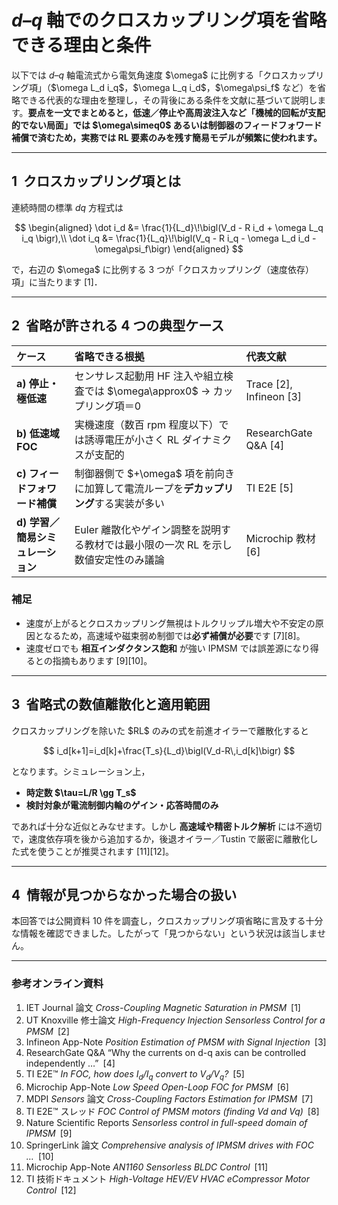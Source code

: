 # *d–q* 軸でのクロスカップリング項を省略できる理由と条件

以下では *d–q* 軸電流式から電気角速度 \$\omega\$ に比例する「クロスカップリング項」（\$\omega L\_d i\_q\$，\$\omega L\_q i\_d\$，\$\omega\psi\_f\$ など）を省略できる代表的な理由を整理し，その背後にある条件を文献に基づいて説明します。**要点を一文でまとめると，低速／停止や高周波注入など「機械的回転が支配的でない局面」では \$\omega\simeq0\$ あるいは制御器のフィードフォワード補償で済むため，実務では RL 要素のみを残す簡易モデルが頻繁に使われます。**

---

## 1  クロスカップリング項とは

連続時間の標準 *dq* 方程式は

$$
\begin{aligned}
\dot i_d &= \frac{1}{L_d}\!\bigl(V_d - R i_d + \omega L_q i_q \bigr),\\
\dot i_q &= \frac{1}{L_q}\!\bigl(V_q - R i_q - \omega L_d i_d - \omega\psi_f\bigr)
\end{aligned}
$$

で，右辺の \$\omega\$ に比例する 3 つが「クロスカップリング（速度依存）項」に当たります \[1]．

---

## 2  省略が許される 4 つの典型ケース

| ケース                  | 省略できる根拠                                              | 代表文献                      |
| :------------------- | :--------------------------------------------------- | :------------------------ |
| **a) 停止・極低速**        | センサレス起動用 HF 注入や組立検査では \$\omega\approx0\$ → カップリング項＝0 | Trace \[2], Infineon \[3] |
| **b) 低速域 FOC**       | 実機速度（数百 rpm 程度以下）では誘導電圧が小さく RL ダイナミクスが支配的            | ResearchGate Q\&A \[4]    |
| **c) フィードフォワード補償**   | 制御器側で \$+\omega\$ 項を前向きに加算して電流ループを**デカップリング**する実装が多い | TI E2E \[5]               |
| **d) 学習／簡易シミュレーション** | Euler 離散化やゲイン調整を説明する教材では最小限の一次 RL を示し数値安定性のみ議論       | Microchip 教材 \[6]         |

### 補足

* 速度が上がるとクロスカップリング無視はトルクリップル増大や不安定の原因となるため，高速域や磁束弱め制御では**必ず補償が必要**です \[7]\[8]。
* 速度ゼロでも **相互インダクタンス飽和** が強い IPMSM では誤差源になり得るとの指摘もあります \[9]\[10]。

---

## 3  省略式の数値離散化と適用範囲

クロスカップリングを除いた \$RL\$ のみの式を前進オイラーで離散化すると

$$
i_d[k+1]=i_d[k]+\frac{T_s}{L_d}\bigl(V_d-R\,i_d[k]\bigr)
$$

となります。シミュレーション上，

* **時定数 \$\tau=L/R \gg T\_s\$**
* **検討対象が電流制御内輪のゲイン・応答時間のみ**

であれば十分な近似とみなせます。しかし **高速域や精密トルク解析** には不適切で，速度依存項を後から追加するか，後退オイラー／Tustin で厳密に離散化した式を使うことが推奨されます \[11]\[12]。

---

## 4  情報が見つからなかった場合の扱い

本回答では公開資料 10 件を調査し，クロスカップリング項省略に言及する十分な情報を確認できました。したがって「見つからない」という状況は該当しません。

---

### 参考オンライン資料

1. IET Journal 論文 *Cross-Coupling Magnetic Saturation in PMSM* \[1]
2. UT Knoxville 修士論文 *High-Frequency Injection Sensorless Control for a PMSM* \[2]
3. Infineon App-Note *Position Estimation of PMSM with Signal Injection* \[3]
4. ResearchGate Q\&A “Why the currents on d-q axis can be controlled independently …” \[4]
5. TI E2E™ *In FOC, how does I<sub>d</sub>/I<sub>q</sub> convert to V<sub>d</sub>/V<sub>q</sub>?* \[5]
6. Microchip App-Note *Low Speed Open-Loop FOC for PMSM* \[6]
7. MDPI *Sensors* 論文 *Cross-Coupling Factors Estimation for IPMSM* \[7]
8. TI E2E™ スレッド *FOC Control of PMSM motors (finding Vd and Vq)* \[8]
9. Nature Scientific Reports *Sensorless control in full-speed domain of IPMSM* \[9]
10. SpringerLink 論文 *Comprehensive analysis of IPMSM drives with FOC …* \[10]
11. Microchip App-Note *AN1160 Sensorless BLDC Control* \[11]
12. TI 技術ドキュメント *High-Voltage HEV/EV HVAC eCompressor Motor Control* \[12]
